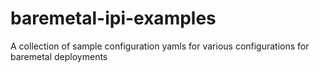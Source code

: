 # baremetal-ipi-examples

A collection of sample configuration yamls for various configurations for baremetal deployments
